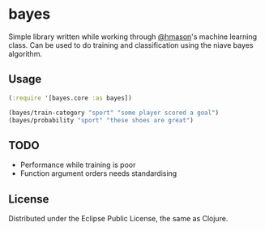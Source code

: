 # bayes

Simple library written while working through [@hmason](http://twitter.com/hmason)'s machine
learning class.  Can be used to do training and classification using the
niave bayes algorithm.

## Usage

```clojure
(:require '[bayes.core :as bayes])

(bayes/train-category "sport" "some player scored a goal")
(bayes/probability "sport" "these shoes are great")
```

## TODO

* Performance while training is poor
* Function argument orders needs standardising

## License

Distributed under the Eclipse Public License, the same as Clojure.

